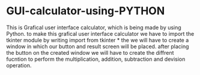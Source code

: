 # GUI-calculator-using-PYTHON
This is Grafical user interface calculator, which is being made by using Python.
to make this grafical user interface calculator we have to import the tkinter module by writing import from tkinter *
the we will have to create a window in which our button and result screen will be placed.
after placing the button on the created window we will have to create the diffrent fucntion to perform the multiplication, addition, subtraction and devision operation.
